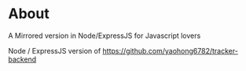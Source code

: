 # About
A Mirrored version in Node/ExpressJS for Javascript lovers

Node / ExpressJS version of https://github.com/yaohong6782/tracker-backend
